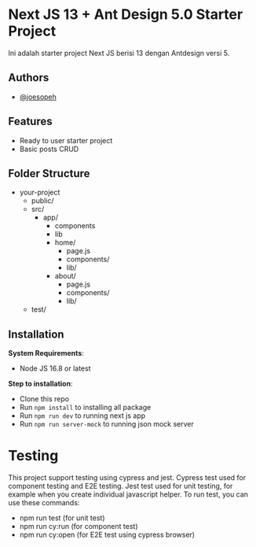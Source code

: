 # Next JS 13 + Ant Design 5.0 Starter Project

Ini adalah starter project Next JS berisi 13 dengan Antdesign versi 5.

## Authors

- [@joesopeh](https://www.github.com/joesoeph)

## Features

- Ready to user starter project
- Basic posts CRUD

## Folder Structure

- your-project
  - public/
  - src/
    - app/
      - components
      - lib
      - home/
        - page.js
        - components/
        - lib/
      - about/
        - page.js
        - components/
        - lib/
  - test/

## Installation

**System Requirements**:

- Node JS 16.8 or latest

**Step to installation**:

- Clone this repo
- Run `npm install` to installing all package
- Run `npm run dev` to running next js app
- Run `npm run server-mock` to running json mock server

# Testing

This project support testing using cypress and jest. Cypress test used for component testing and E2E testing. Jest test used for unit testing, for example when you create individual javascript helper. To run test, you can use these commands:

- npm run test (for unit test)
- npm run cy:run (for component test)
- npm run cy:open (for E2E test using cypress browser)
